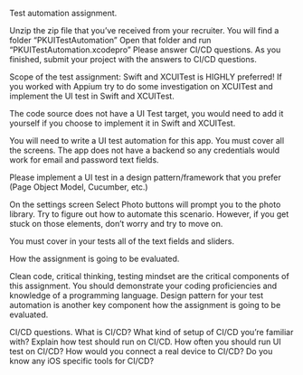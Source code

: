 Test automation assignment. 

Unzip the zip file that you’ve received from your recruiter. You will find a folder “PKUITestAutomation”
Open that folder and run “PKUITestAutomation.xcodepro”
Please answer CI/CD questions. 
As you finished, submit your project with the answers to CI/CD questions. 

Scope of the test assignment: 
Swift and XCUITest is HIGHLY preferred!  If you worked with Appium try to do some investigation on XCUITest and implement the UI test in Swift and XCUITest. 

The code source does not have a UI Test target, you would need to add it yourself if you choose to implement it in Swift and XCUITest. 

You will need to write a UI test automation for this app. 
You must cover all the screens.
The app does not have a backend so any credentials would work for email and password text fields.

Please implement a UI test in a design pattern/framework that you prefer (Page Object Model, Cucumber, etc.)

On the settings screen Select Photo buttons will prompt you to the photo library. Try to figure out how to automate this scenario. However, if you get stuck on those elements, don’t worry and try to move on. 

You must cover in your tests all of the text fields and sliders. 

How the assignment is going to be evaluated. 

Clean code, critical thinking, testing mindset are the critical components of this assignment. 
You should demonstrate your coding proficiencies and knowledge of a programming language. 
Design pattern for your test automation is another key component how the assignment is going to be evaluated. 

CI/CD questions. 
What is CI/CD?
What kind of setup of CI/CD you’re familiar with? 
Explain how test should run on CI/CD.
How often you should run UI test on CI/CD? 
How would you connect a real device to CI/CD? 
Do you know any iOS specific tools for CI/CD? 
